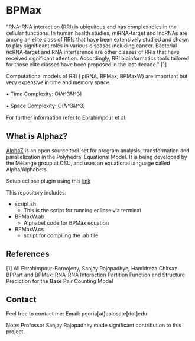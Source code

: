 # BPMax
"RNA-RNA interaction (RRI) is ubiquitous and has complex roles in the cellular functions. In human health studies, miRNA-target and lncRNAs are among an elite class of RRIs that have been extensively studied and shown to play significant roles in various diseases including cancer. Bacterial ncRNA-target and RNA interference are other classes of RRIs that have received significant attention. Accordingly, RRI bioinformatics tools tailored for those elite classes have been proposed in the last decade." [1] 

Computational models of RRI ( piRNA, BPMax, BPMaxW) are important but very expensive in time and memory space.

• Time Complexity: O(𝑁^3𝑀^3)

• Space Complexity: O(𝑁^3𝑀^3)

For further information refer to Ebrahimpour et al.
## What is Alphaz? 
[AlphaZ](http://www.cs.colostate.edu/AlphaZ/wiki/doku.php) is an open source tool-set for program analysis, transformation and parallelization in the Polyhedral Equational Model. It is being developed by the Mélange group at CSU, and uses an equational language called Alpha/Alphabets.

Setup eclipse plugin using this [link](https://www.cs.colostate.edu/AlphaZ/wiki/doku.php?id=eclipse_setup)

This repository includes:
* script.sh
  * This is the script for running eclipse via terminal
* BPMaxW.ab
  * Alphabet code for BPMax equation
* BPMaxW.cs
  * script for compiling the .ab file
## References
[1] Ali Ebrahimpour-Boroojeny, Sanjay Rajopadhye, Hamidreza Chitsaz BPPart and BPMax: RNA-RNA Interaction Partition Function and Structure Prediction for the Base Pair Counting Model

## Contact
Feel free to contact me: Email: pooria[at]colosate[dot]edu

Note: Profossor Sanjay Rajopadhey made significant contribution to this project.
